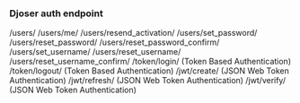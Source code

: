 ### Djoser auth endpoint

/users/
/users/me/
/users/resend_activation/
/users/set_password/
/users/reset_password/
/users/reset_password_confirm/
/users/set_username/
/users/reset_username/
/users/reset_username_confirm/
/token/login/ (Token Based Authentication)
/token/logout/ (Token Based Authentication)
/jwt/create/ (JSON Web Token Authentication)
/jwt/refresh/ (JSON Web Token Authentication)
/jwt/verify/ (JSON Web Token Authentication)